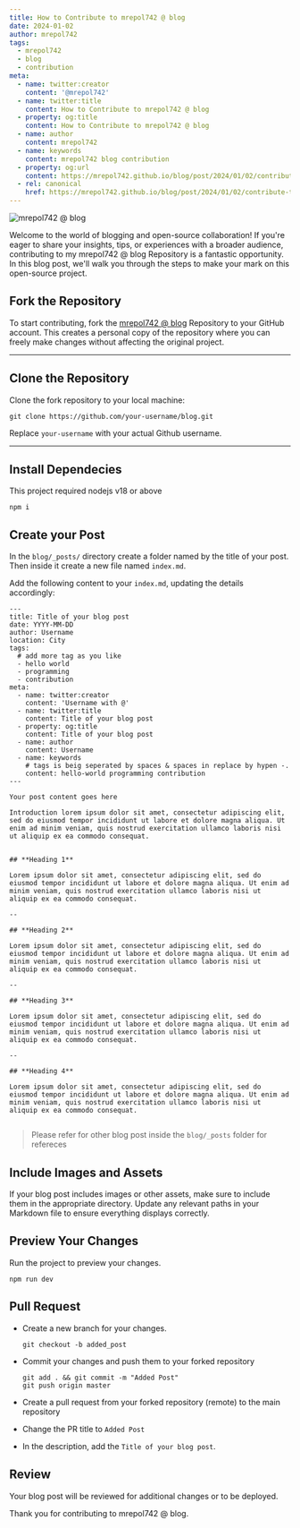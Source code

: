 ```yaml
---
title: How to Contribute to mrepol742 @ blog
date: 2024-01-02
author: mrepol742
tags:
  - mrepol742
  - blog
  - contribution
meta:
  - name: twitter:creator
    content: '@mrepol742'
  - name: twitter:title
    content: How to Contribute to mrepol742 @ blog
  - property: og:title
    content: How to Contribute to mrepol742 @ blog
  - name: author
    content: mrepol742
  - name: keywords
    content: mrepol742 blog contribution
  - property: og:url
    content: https://mrepol742.github.io/blog/post/2024/01/02/contribute-to-mrepol742-blog/
  - rel: canonical
    href: https://mrepol742.github.io/blog/post/2024/01/02/contribute-to-mrepol742-blog/
---
```


![mrepol742 @ blog](/blog/images/posts/blog.gif)

Welcome to the world of blogging and open-source collaboration! If you're eager to share your insights, tips, or experiences with a broader audience, contributing to my mrepol742 @ blog Repository is a fantastic opportunity. In this blog post, we'll walk you through the steps to make your mark on this open-source project.

## **Fork the Repository**

To start contributing, fork the [mrepol742 @ blog](https://github.com/mrepol742/blog/fork) Repository to your GitHub account. This creates a personal copy of the repository where you can freely make changes without affecting the original project.

---

## **Clone the Repository**

Clone the fork repository to your local machine:
```
git clone https://github.com/your-username/blog.git
```
Replace `your-username`  with your actual Github username.

---

## **Install Dependecies**

This project required nodejs v18 or above

```
npm i
```

## **Create your Post**

In the `blog/_posts/` directory create a folder named by the title of your post. Then inside it create a new file named `index.md`.

Add the following content to your `index.md`, updating the details accordingly:

```
---
title: Title of your blog post
date: YYYY-MM-DD
author: Username
location: City  
tags:
  # add more tag as you like
  - hello world
  - programming
  - contribution
meta:
  - name: twitter:creator
    content: 'Username with @'
  - name: twitter:title
    content: Title of your blog post
  - property: og:title
    content: Title of your blog post
  - name: author
    content: Username
  - name: keywords
    # tags is beig seperated by spaces & spaces in replace by hypen -.
    content: hello-world programming contribution
---

Your post content goes here

Introduction lorem ipsum dolor sit amet, consectetur adipiscing elit, sed do eiusmod tempor incididunt ut labore et dolore magna aliqua. Ut enim ad minim veniam, quis nostrud exercitation ullamco laboris nisi ut aliquip ex ea commodo consequat.


## **Heading 1**

Lorem ipsum dolor sit amet, consectetur adipiscing elit, sed do eiusmod tempor incididunt ut labore et dolore magna aliqua. Ut enim ad minim veniam, quis nostrud exercitation ullamco laboris nisi ut aliquip ex ea commodo consequat.

--

## **Heading 2**

Lorem ipsum dolor sit amet, consectetur adipiscing elit, sed do eiusmod tempor incididunt ut labore et dolore magna aliqua. Ut enim ad minim veniam, quis nostrud exercitation ullamco laboris nisi ut aliquip ex ea commodo consequat.

--

## **Heading 3**

Lorem ipsum dolor sit amet, consectetur adipiscing elit, sed do eiusmod tempor incididunt ut labore et dolore magna aliqua. Ut enim ad minim veniam, quis nostrud exercitation ullamco laboris nisi ut aliquip ex ea commodo consequat.

--

## **Heading 4**

Lorem ipsum dolor sit amet, consectetur adipiscing elit, sed do eiusmod tempor incididunt ut labore et dolore magna aliqua. Ut enim ad minim veniam, quis nostrud exercitation ullamco laboris nisi ut aliquip ex ea commodo consequat.


```

> Please refer for other blog post inside the `blog/_posts` folder for refereces

## **Include Images and Assets**

If your blog post includes images or other assets, make sure to include them in the appropriate directory. Update any relevant paths in your Markdown file to ensure everything displays correctly.

## **Preview Your Changes**

Run the project to preview your changes.

```
npm run dev
```

## **Pull Request**

- Create a new branch for your changes.

  ```
  git checkout -b added_post
  ```

- Commit your changes and push them to your forked repository

  ```
  git add . && git commit -m "Added Post"
  git push origin master
  ```

- Create a pull request from your forked repository (remote) to the main repository
- Change the PR title to `Added Post`

- In the description, add the `Title of your blog post`.

## **Review**

Your blog post will be reviewed for additional changes or to be deployed.

Thank you for contributing to mrepol742 @ blog.